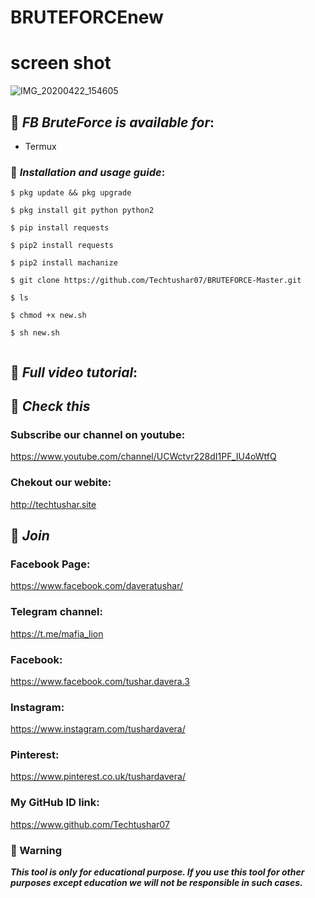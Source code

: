 # BRUTEFORCEnew

# screen shot 

![IMG_20200422_154605](https://user-images.githubusercontent.com/63150092/79973266-e2aa1b00-84b4-11ea-82f0-28c3e5e1c024.JPG)


## 📌 ***FB BruteForce is available for***:

* Termux

### 📌 ***Installation and usage guide***:
```
$ pkg update && pkg upgrade
```
```
$ pkg install git python python2
```
```
$ pip install requests 
```
```
$ pip2 install requests
```
```
$ pip2 install machanize
```
```
$ git clone https://github.com/Techtushar07/BRUTEFORCE-Master.git
```
```
$ ls
```
```
$ chmod +x new.sh
```
```
$ sh new.sh
```
```
```

## 📌 ***Full video tutorial***:

## 🔗 ***Check this***

### Subscribe our channel on youtube:
https://www.youtube.com/channel/UCWctvr228dI1PF_IU4oWtfQ

### Chekout our webite:
http://techtushar.site

## 👥 ***Join***

### Facebook Page: 
https://www.facebook.com/daveratushar/

### Telegram channel:
https://t.me/mafia_lion

### Facebook:
https://www.facebook.com/tushar.davera.3

### Instagram: 
https://www.instagram.com/tushardavera/

### Pinterest:
https://www.pinterest.co.uk/tushardavera/

### My GitHub ID link:
https://www.github.com/Techtushar07

### 📢 Warning

***This tool is only for educational purpose. If you use this tool for other purposes except education we will not be responsible in such cases.***
